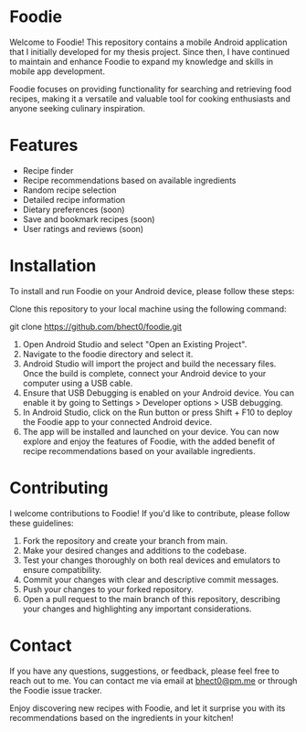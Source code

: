 # Foodie
Welcome to Foodie! This repository contains a mobile Android application that I initially developed for my thesis project. Since then, I have continued to maintain and enhance Foodie to expand my knowledge and skills in mobile app development.

Foodie focuses on providing functionality for searching and retrieving food recipes, making it a versatile and valuable tool for cooking enthusiasts and anyone seeking culinary inspiration.

# Features
- Recipe finder
- Recipe recommendations based on available ingredients
- Random recipe selection
- Detailed recipe information
- Dietary preferences (soon)
- Save and bookmark recipes (soon)
- User ratings and reviews (soon)

# Installation
To install and run Foodie on your Android device, please follow these steps:


Clone this repository to your local machine using the following command:

git clone https://github.com/bhect0/foodie.git

1. Open Android Studio and select "Open an Existing Project".
2. Navigate to the foodie directory and select it.
3. Android Studio will import the project and build the necessary files. Once the build is complete, connect your Android device to your computer using a USB cable.
4. Ensure that USB Debugging is enabled on your Android device. You can enable it by going to Settings > Developer options > USB debugging.
5. In Android Studio, click on the Run button or press Shift + F10 to deploy the Foodie app to your connected Android device.
6. The app will be installed and launched on your device. You can now explore and enjoy the features of Foodie, with the added benefit of recipe recommendations based on your available ingredients.

# Contributing
I welcome contributions to Foodie! If you'd like to contribute, please follow these guidelines:

1. Fork the repository and create your branch from main.
2. Make your desired changes and additions to the codebase.
3. Test your changes thoroughly on both real devices and emulators to ensure compatibility.
4. Commit your changes with clear and descriptive commit messages.
5. Push your changes to your forked repository.
6. Open a pull request to the main branch of this repository, describing your changes and highlighting any important considerations.

# Contact
If you have any questions, suggestions, or feedback, please feel free to reach out to me. You can contact me via email at bhect0@pm.me or through the Foodie issue tracker.

Enjoy discovering new recipes with Foodie, and let it surprise you with its recommendations based on the ingredients in your kitchen!
